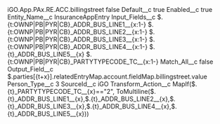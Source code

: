 <?xml version="1.0" encoding="UTF-8"?>
<CustomMetadata xmlns="http://soap.sforce.com/2006/04/metadata" xmlns:xsi="http://www.w3.org/2001/XMLSchema-instance" xmlns:xsd="http://www.w3.org/2001/XMLSchema">
    <label>iGO.App.PAx.RE.ACC.billingstreet</label>
    <protected>false</protected>
    <values>
        <field>Default__c</field>
        <value xsi:type="xsd:boolean">true</value>
    </values>
    <values>
        <field>Enabled__c</field>
        <value xsi:type="xsd:boolean">true</value>
    </values>
    <values>
        <field>Entity_Name__c</field>
        <value xsi:type="xsd:string">InsuranceAppEntry</value>
    </values>
    <values>
        <field>Input_Fields__c</field>
        <value xsi:type="xsd:string">$.{t:OWNP|PB|PYR|CB}_ADDR_BUS_LINE1__{x:1-}
$.{t:OWNP|PB|PYR|CB}_ADDR_BUS_LINE2__{x:1-}
$.{t:OWNP|PB|PYR|CB}_ADDR_BUS_LINE3__{x:1-}
$.{t:OWNP|PB|PYR|CB}_ADDR_BUS_LINE4__{x:1-}
$.{t}_ADDR_BUS_LINE5__{x}
$.{t:OWNP|PB|PYR|CB}_PARTYTYPECODE_TC__{x:1-}</value>
    </values>
    <values>
        <field>Match_All__c</field>
        <value xsi:type="xsd:boolean">false</value>
    </values>
    <values>
        <field>Output_Field__c</field>
        <value xsi:type="xsd:string">$.parties[{t+x}].relatedEntryMap.account.fieldMap.billingstreet.value</value>
    </values>
    <values>
        <field>Person_Type__c</field>
        <value xsi:type="xsd:string">3</value>
    </values>
    <values>
        <field>SourceId__c</field>
        <value xsi:type="xsd:string">iGO</value>
    </values>
    <values>
        <field>Transform_Action__c</field>
        <value xsi:type="xsd:string">MapIf($.{t}_PARTYTYPECODE_TC__{x}==&quot;2&quot;, ToMultiline($.{t}_ADDR_BUS_LINE1__{x},$.{t}_ADDR_BUS_LINE2__{x},$.{t}_ADDR_BUS_LINE3__{x},$.{t}_ADDR_BUS_LINE4__{x},$.{t}_ADDR_BUS_LINE5__{x}))</value>
    </values>
</CustomMetadata>
